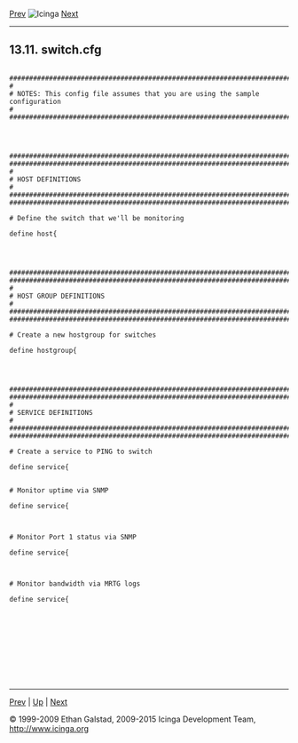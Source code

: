 [Prev](sample-printer.md) ![Icinga](../images/logofullsize.png "Icinga") [Next](sample-templates.md)

* * * * *

13.11. switch.cfg
-----------------

<pre><code>
###############################################################################
#
# NOTES: This config file assumes that you are using the sample configuration
#
###############################################################################




###############################################################################
###############################################################################
#
# HOST DEFINITIONS
#
###############################################################################
###############################################################################

# Define the switch that we'll be monitoring

define host{




###############################################################################
###############################################################################
#
# HOST GROUP DEFINITIONS
#
###############################################################################
###############################################################################

# Create a new hostgroup for switches

define hostgroup{




###############################################################################
###############################################################################
#
# SERVICE DEFINITIONS
#
###############################################################################
###############################################################################

# Create a service to PING to switch

define service{


# Monitor uptime via SNMP

define service{



# Monitor Port 1 status via SNMP

define service{



# Monitor bandwidth via MRTG logs

define service{










</code></pre>

* * * * *

[Prev](sample-printer.md) | [Up](ch13.md) | [Next](sample-templates.md)






© 1999-2009 Ethan Galstad, 2009-2015 Icinga Development Team,
http://www.icinga.org
